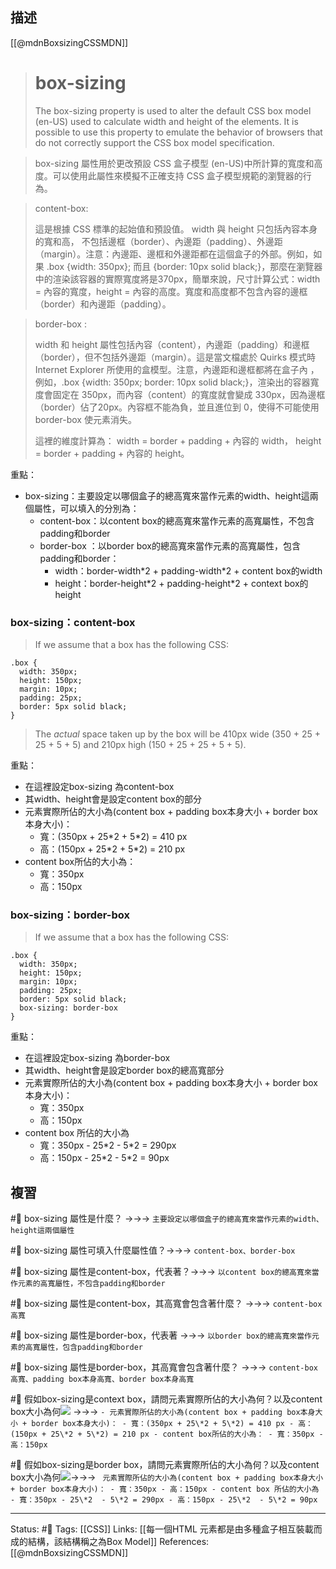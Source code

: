 ## 描述


[[@mdnBoxsizingCSSMDN]]
> # box-sizing
> The box-sizing property is used to alter the default CSS box model (en-US) used to calculate width and height of the elements. It is possible to use this property to emulate the behavior of browsers that do not correctly support the CSS box model specification.

> box-sizing 屬性用於更改預設 CSS 盒子模型 (en-US)中所計算的寬度和高度。可以使用此屬性來模擬不正確支持 CSS 盒子模型規範的瀏覽器的行為。


> content-box: 
> 
> 這是根據 CSS 標準的起始值和預設值。 width 與 height 只包括內容本身的寬和高， 不包括邊框（border）、內邊距（padding）、外邊距（margin）。注意：內邊距、邊框和外邊距都在這個盒子的外部。例如，如果 .box {width: 350px}; 而且 {border: 10px solid black;}，那麼在瀏覽器中的渲染該容器的實際寬度將是370px，簡單來說，尺寸計算公式：width = 內容的寬度，height = 內容的高度。寬度和高度都不包含內容的邊框（border）和內邊距（padding）。

> border-box : 
> 
> width 和 height 屬性包括內容（content），內邊距（padding）和邊框（border），但不包括外邊距（margin）。這是當文檔處於 Quirks 模式時 Internet Explorer 所使用的盒模型。注意，內邊距和邊框都將在盒子內 ，例如，.box {width: 350px; border: 10px solid black;}，渲染出的容器寬度會固定在 350px，而內容（content）的寬度就會變成 330px，因為邊框（border）佔了20px。內容框不能為負，並且進位到 0，使得不可能使用 border-box 使元素消失。
> 
> 這裡的維度計算為： width = border + padding + 內容的 width， height = border + padding + 內容的 height。 

重點：
- box-sizing：主要設定以哪個盒子的總高寬來當作元素的width、height這兩個屬性，可以填入的分別為：
	- content-box：以content box的總高寬來當作元素的高寬屬性，不包含padding和border
	- border-box ：以border box的總高寬來當作元素的高寬屬性，包含padding和border：
		- width：border-width\*2 + padding-width\*2 + content box的width
		- height：border-height\*2 + padding-height\*2 + context box的height



### box-sizing：content-box

> If we assume that a box has the following CSS:

```
.box {
  width: 350px;
  height: 150px;
  margin: 10px;
  padding: 25px;
  border: 5px solid black;
}
```

> The _actual_ space taken up by the box will be 410px wide (350 + 25 + 25 + 5 + 5) and 210px high (150 + 25 + 25 + 5 + 5).


重點：
- 在這裡設定box-sizing 為content-box
- 其width、height會是設定content box的部分
- 元素實際所佔的大小為(content box + padding box本身大小 + border box本身大小)：
	- 寬：(350px + 25\*2 + 5\*2) = 410 px
	- 高：(150px + 25\*2 + 5\*2) = 210 px
- content box所佔的大小為：
	- 寬：350px
	- 高：150px


### box-sizing：border-box

> If we assume that a box has the following CSS:

```
.box {
  width: 350px;
  height: 150px;
  margin: 10px;
  padding: 25px;
  border: 5px solid black;
  box-sizing: border-box
}
```

重點：
- 在這裡設定box-sizing 為border-box
- 其width、height會是設定border box的總高寬部分
- 元素實際所佔的大小為(content box + padding box本身大小 + border box本身大小)：
	- 寬：350px
	- 高：150px
- content box 所佔的大小為
	- 寬：350px - 25\*2  - 5\*2 = 290px
	- 高：150px - 25\*2  - 5\*2 = 90px

## 複習

#🧠 box-sizing 屬性是什麼？ ->->-> `主要設定以哪個盒子的總高寬來當作元素的width、height這兩個屬性`
<!--SR:!2022-10-14,26,250-->

#🧠 box-sizing 屬性可填入什麼屬性值？->->-> `content-box、border-box`
<!--SR:!2022-10-13,24,250-->

#🧠 box-sizing 屬性是content-box，代表著？->->-> `以content box的總高寬來當作元素的高寬屬性，不包含padding和border`
<!--SR:!2022-10-17,28,250-->

#🧠 box-sizing 屬性是content-box，其高寬會包含著什麼？ ->->-> `content-box 高寬`
<!--SR:!2022-10-15,25,250-->


#🧠 box-sizing 屬性是border-box，代表著 ->->-> `以border box的總高寬來當作元素的高寬屬性，包含padding和border`
<!--SR:!2022-10-17,28,250-->

#🧠 box-sizing 屬性是border-box，其高寬會包含著什麼？ ->->-> `content-box 高寬、padding box本身高寬、border box本身高寬`
<!--SR:!2022-09-20,10,250-->


#🧠 假如box-sizing是context box，請問元素實際所佔的大小為何？以及content box大小為何![](https://res.cloudinary.com/dqfxgtyoi/image/upload/v1662479135/blog/css/box-model/box-sizing-question_riexdo.png) ->->-> `- 元素實際所佔的大小為(content box + padding box本身大小 + border box本身大小)： - 寬：(350px + 25\*2 + 5\*2) = 410 px - 高：(150px + 25\*2 + 5\*2) = 210 px - content box所佔的大小為： - 寬：350px - 高：150px`
<!--SR:!2022-10-02,17,250-->


#🧠 假如box-sizing是border box，請問元素實際所佔的大小為何？以及content box大小為何![](https://res.cloudinary.com/dqfxgtyoi/image/upload/v1662479135/blog/css/box-model/box-sizing-question_riexdo.png)->->-> ` 元素實際所佔的大小為(content box + padding box本身大小 + border box本身大小)： - 寬：350px - 高：150px - content box 所佔的大小為 - 寬：350px - 25\*2  - 5\*2 = 290px - 高：150px - 25\*2  - 5\*2 = 90px`
<!--SR:!2022-10-08,21,250-->



---
Status:  #🌱 
Tags:
[[CSS]]
Links:
[[每一個HTML 元素都是由多種盒子相互裝載而成的結構，該結構稱之為Box Model]]
References:
[[@mdnBoxsizingCSSMDN]]